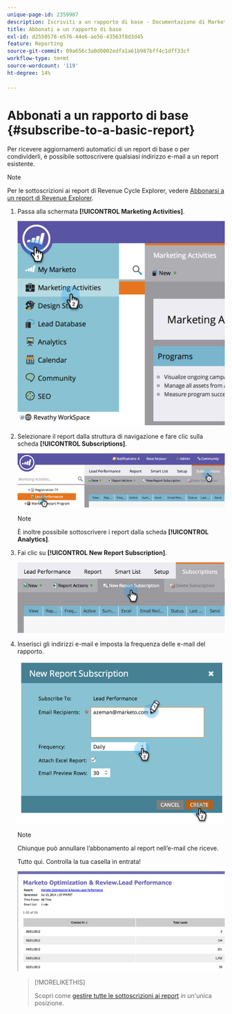 ```yaml
---
unique-page-id: 2359987
description: Iscriviti a un rapporto di base - Documentazione di Marketo - Documentazione del prodotto
title: Abbonati a un rapporto di base
exl-id: d2550578-e576-44e6-ae56-43563f8d3d45
feature: Reporting
source-git-commit: 09a656c3a0d0002edfa1a61b987bff4c1dff33cf
workflow-type: tm+mt
source-wordcount: '119'
ht-degree: 14%

---
```


# Abbonati a un rapporto di base {#subscribe-to-a-basic-report}

Per ricevere aggiornamenti automatici di un report di base o per condividerli, è possibile sottoscrivere qualsiasi indirizzo e-mail a un report esistente.

>[!NOTE]
>
>Per le sottoscrizioni ai report di Revenue Cycle Explorer, vedere [Abbonarsi a un report di Revenue Explorer](/help/marketo/product-docs/reporting/revenue-cycle-analytics/revenue-explorer/subscribe-to-a-revenue-explorer-report.md).

1. Passa alla schermata **[!UICONTROL Marketing Activities]**.

   ![](assets/image2014-9-16-10-3a31-3a54.png)

1. Selezionare il report dalla struttura di navigazione e fare clic sulla scheda **[!UICONTROL Subscriptions]**.

   ![](assets/image2014-9-16-10-3a32-3a1.png)

   >[!NOTE]
   >
   >È inoltre possibile sottoscrivere i report dalla scheda **[!UICONTROL Analytics]**.

1. Fai clic su **[!UICONTROL New Report Subscription]**.

   ![](assets/image2014-9-16-10-3a32-3a24.png)

1. Inserisci gli indirizzi e-mail e imposta la frequenza delle e-mail del rapporto.

   ![](assets/image2014-9-16-10-3a32-3a31.png)

   >[!NOTE]
   >
   >Chiunque può annullare l’abbonamento al report nell’e-mail che riceve.

   Tutto qui. Controlla la tua casella in entrata!

   ![](assets/image2014-9-16-10-3a32-3a49.png)

   >[!MORELIKETHIS]
   >
   >Scopri come [gestire tutte le sottoscrizioni ai report](/help/marketo/product-docs/reporting/basic-reporting/report-subscriptions/manage-report-subscriptions.md) in un&#39;unica posizione.

